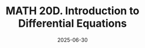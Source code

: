 ---
title: "MATH 20D. Introduction to Differential Equations"
collection: teaching
type: "Undergraduate course"
permalink: /teaching/2025-summer-math20d
venue: "University of California San Diego"
date: 2025-06-30
location: "San Diego, California"
role: "ta"
---